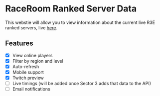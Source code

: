 # RaceRoom Ranked Server Data
This webstie will allow you to view information about the current live R3E ranked servers, live [here](https://r3e-server-data.herokuapp.com/).

## Features
- [x] View online players
- [x] Filter by region and level
- [x] Auto-refresh
- [x] Mobile support
- [x] Twitch preview
- [ ] Live timings (will be added once Sector 3 adds that data to the API)
- [ ] Email notifications
